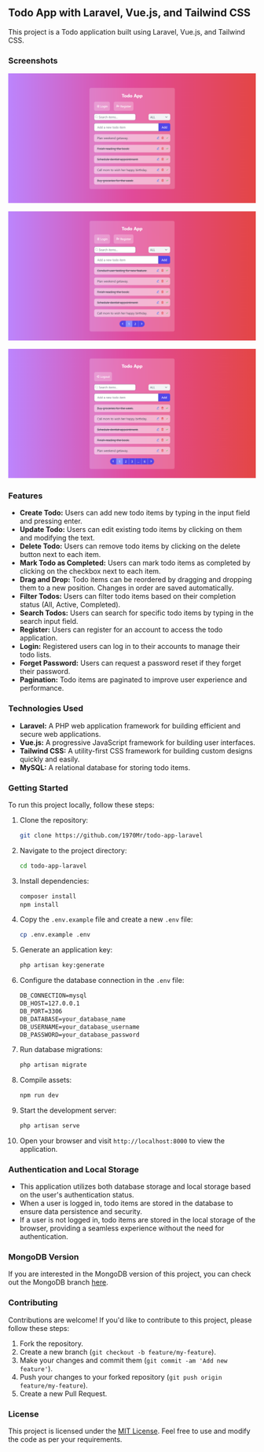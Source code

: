 ## Todo App with Laravel, Vue.js, and Tailwind CSS

This project is a Todo application built using Laravel, Vue.js, and Tailwind CSS.

### Screenshots

![Todo App Screenshot](/docs/screenshots/todo-app-screenshot3.png)

![Todo App Screenshot](/docs/screenshots/todo-app-screenshot6.png)

![Todo App Screenshot](/docs/screenshots/todo-app-screenshot7.png)

### Features

- **Create Todo:** Users can add new todo items by typing in the input field and pressing enter.
- **Update Todo:** Users can edit existing todo items by clicking on them and modifying the text.
- **Delete Todo:** Users can remove todo items by clicking on the delete button next to each item.
- **Mark Todo as Completed:** Users can mark todo items as completed by clicking on the checkbox next to each item.
- **Drag and Drop:** Todo items can be reordered by dragging and dropping them to a new position. Changes in order are saved automatically.
- **Filter Todos:** Users can filter todo items based on their completion status (All, Active, Completed).
- **Search Todos:** Users can search for specific todo items by typing in the search input field.
- **Register:** Users can register for an account to access the todo application.
- **Login:** Registered users can log in to their accounts to manage their todo lists.
- **Forget Password:** Users can request a password reset if they forget their password.
- **Pagination:** Todo items are paginated to improve user experience and performance.

### Technologies Used

- **Laravel:** A PHP web application framework for building efficient and secure web applications.
- **Vue.js:** A progressive JavaScript framework for building user interfaces.
- **Tailwind CSS:** A utility-first CSS framework for building custom designs quickly and easily.
- **MySQL:** A relational database for storing todo items.

### Getting Started

To run this project locally, follow these steps:

1. Clone the repository:

   ```bash
   git clone https://github.com/1970Mr/todo-app-laravel
   ```

2. Navigate to the project directory:

   ```bash
   cd todo-app-laravel
   ```

3. Install dependencies:

   ```bash
   composer install
   npm install
   ```

4. Copy the `.env.example` file and create a new `.env` file:

   ```bash
   cp .env.example .env
   ```

5. Generate an application key:

   ```bash
   php artisan key:generate
   ```

6. Configure the database connection in the `.env` file:

   ```env
   DB_CONNECTION=mysql
   DB_HOST=127.0.0.1
   DB_PORT=3306
   DB_DATABASE=your_database_name
   DB_USERNAME=your_database_username
   DB_PASSWORD=your_database_password
   ```

7. Run database migrations:

   ```bash
   php artisan migrate
   ```

8. Compile assets:

   ```bash
   npm run dev
   ```

9. Start the development server:

   ```bash
   php artisan serve
   ```

10. Open your browser and visit `http://localhost:8000` to view the application.

### Authentication and Local Storage

- This application utilizes both database storage and local storage based on the user's authentication status.
- When a user is logged in, todo items are stored in the database to ensure data persistence and security.
- If a user is not logged in, todo items are stored in the local storage of the browser, providing a seamless experience without the need for authentication.

### MongoDB Version

If you are interested in the MongoDB version of this project, you can check out the MongoDB branch [here](https://github.com/1970Mr/todo-app-laravel/tree/mongodb).

### Contributing

Contributions are welcome! If you'd like to contribute to this project, please follow these steps:

1. Fork the repository.
2. Create a new branch (`git checkout -b feature/my-feature`).
3. Make your changes and commit them (`git commit -am 'Add new feature'`).
4. Push your changes to your forked repository (`git push origin feature/my-feature`).
5. Create a new Pull Request.

### License

This project is licensed under the [MIT License](LICENSE.md). Feel free to use and modify the code as per your requirements.
